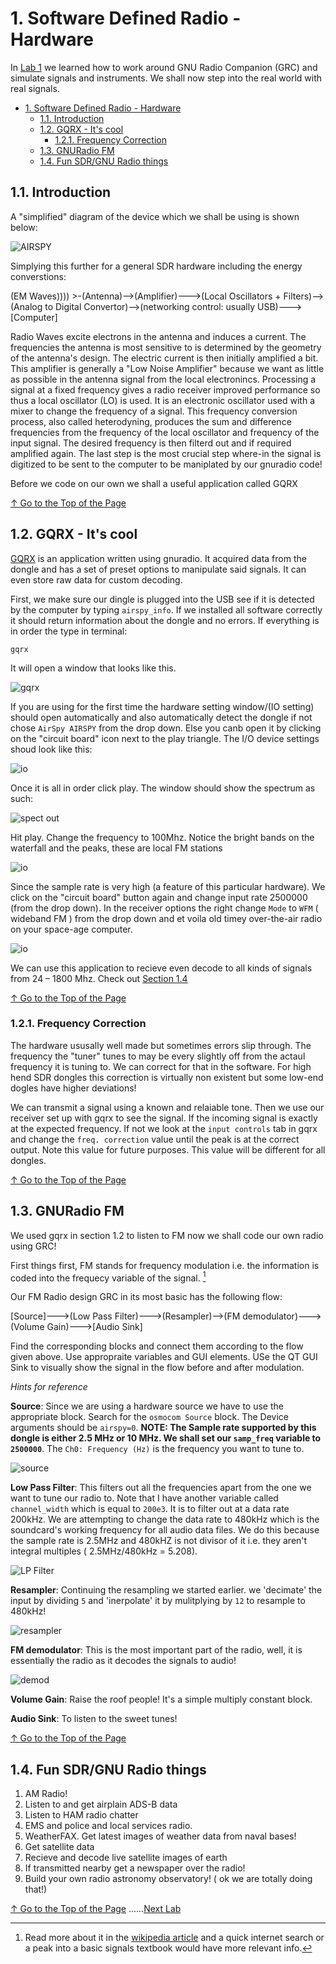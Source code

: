 # 1. Software Defined Radio - Hardware

In [Lab 1](../01/) we learned how to work around GNU Radio Companion (GRC) and simulate signals and instruments. We shall now step into the real world with real signals. 

<!-- TOC -->

- [1. Software Defined Radio - Hardware](#1-software-defined-radio---hardware)
    - [1.1. Introduction](#11-introduction)
    - [1.2. GQRX - It's cool](#12-gqrx---its-cool)
        - [1.2.1. Frequency Correction](#121-frequency-correction)
    - [1.3. GNURadio FM](#13-gnuradio-fm)
    - [1.4. Fun SDR/GNU Radio things](#14-fun-sdrgnu-radio-things)

<!-- /TOC -->

## 1.1. Introduction

A "simplified" diagram of the device which we shall be using is shown below:

![AIRSPY](img/1.png)

Simplying this further for a general SDR hardware including the energy converstions:

(EM Waves)))) >-(Antenna)-->(Amplifier)--->(Local Oscillators + Filters)-->(Analog to Digital Convertor)-->(networking control: usually USB)--->[Computer]

Radio Waves excite electrons in the antenna and induces a current. The frequencies the antenna is most sensitive to is determined by the geometry of the antenna's design. The electric current is then initially amplified a bit. This amplifier is generally a "Low Noise Amplifier" because we want as little as possible in the antenna signal from the local electronincs. Processing a signal at a fixed frequency gives a radio receiver improved performance so thus a local oscillator (LO) is used. It is an electronic oscillator used with a mixer to change the frequency of a signal. This frequency conversion process, also called heterodyning, produces the sum and difference frequencies from the frequency of the local oscillator and frequency of the input signal. The desired frequency is then filterd out and if required amplified again. The last step is the most crucial step where-in the signal is digitized to be sent to the computer to be maniplated by our gnuradio code! 

Before we code on our own we shall a useful application called GQRX

[↑ Go to the Top of the Page](#)

## 1.2. GQRX - It's cool

[GQRX](http://gqrx.dk) is an application written using gnuradio. It acquired data from the dongle and has a set of preset options to manipulate said signals. It can even store raw data for custom decoding.

First, we make sure our dingle is plugged into the USB see if it is detected by the computer by typing  ``airspy_info``. If we installed all software correctly it should return information about the dongle and no errors. If everything is in order the type in terminal:

``
gqrx
``

It will open a window that looks like this. 

![gqrx](img/2.png)

 If you are using for the first time the hardware setting window/(IO setting) should open automatically and also automatically detect the dongle if not chose ``AirSpy AIRSPY`` from the drop down. 
Else you canb open it by clicking on the "circuit board" icon next to the play triangle. The I/O device settings shoud look like this:

![io](img/3.png)

Once it is all in order click play. The window should show the spectrum as such:

![spect out](img/4.png)

Hit play. Change the frequency to 100Mhz. Notice the bright bands on the waterfall and the peaks, these are local FM stations

![io](img/5.png)

Since the sample rate is very high (a feature of this particular hardware). We click on the "circuit board" button again and change input rate 2500000 (from the drop down). In the receiver options the right change ``Mode`` to ``WFM`` ( wideband FM ) from the drop down and et voila old timey over-the-air radio on your space-age computer.

![io](img/6.png)

We can use this application to recieve even decode to all kinds of signals from 24 – 1800 Mhz. Check out [Section 1.4](#14-fun-sdrgnu-radio-things)

[↑ Go to the Top of the Page](#)

### 1.2.1. Frequency Correction

The hardware ususally well made but sometimes errors slip through. The frequency the "tuner" tunes to may be every slightly off from the actaul frequency it is tuning to. We can correct for that in the software.  For high hend SDR dongles this correction is virtually non existent but some low-end dogles have higher deviations!

We can transmit a signal using a known and relaiable tone. Then we use our receiver set up with gqrx to see the signal. If the incoming signal is exactly at the expected frequency. If not we look at the ``input controls`` tab in gqrx and change the ``freq. correction`` value until the peak is at the correct output.
 Note this value for future purposes. This value will be different for all dongles.

[↑ Go to the Top of the Page](#)

## 1.3. GNURadio FM

We used gqrx in section 1.2 to listen to FM now we shall code our own radio using GRC!

First things first, FM stands for frequency modulation i.e. the information is coded into the frequecy variable of the signal. [^FM]

[^FM]: Read more about it in the [wikipedia article](https://en.wikipedia.org/wiki/Frequency_modulation) and a quick internet search or a peak into a basic signals textbook would have more relevant info.

Our FM Radio design GRC in its most basic has the following flow:

[Source]--->(Low Pass Filter)--->(Resampler)-->(FM demodulator)--->(Volume Gain)--->[Audio Sink]

Find the corresponding blocks and connect them according to the flow given above. Use appropraite variables and GUI elements. USe the QT GUI Sink to visually show the signal in the flow before and after modulation. 

*Hints for reference*

**Source**: Since we are using a hardware source we have to use the appropriate block. Search for the ``osmocom Source`` block. The Device arguments should be ``airspy=0``. **NOTE: The Sample rate supported by this dongle is either 2.5 MHz or 10 MHz. We shall set our ``samp_freq`` variable to ``2500000``**. The ``Ch0: Frequency (Hz)`` is the frequency you want to tune to. 

![source](img/7.png)

**Low Pass Filter**: This filters out all the frequencies apart from the one we want to tune our radio to. Note that I have another variable called ``channel_width`` which is equal to ``200e3``. It is to filter out at a data rate 200kHz. We are attempting to change the data rate to 480kHz which is the soundcard's working frequency for all audio data files. We do this because the sample rate is 2.5MHz and 480kHZ is not divisor of it i.e. they aren't integral multiples ( 2.5MHz/480kHz = 5.208).  

![LP Filter](img/7_1.png)

**Resampler**: Continuing the resampling we started earlier. we 'decimate' the input by dividing ``5`` and 'inerpolate' it by mulitplying by ``12`` to resample to 480kHz!

![resampler](img/8.png)

**FM demodulator**: This is the most important part of the radio, well, it is essentially the radio as it decodes the signals to audio!

![demod](img/9.png)

**Volume Gain**: Raise the roof people! It's a simple multiply constant block. 

**Audio Sink**: To listen to the sweet tunes!

[↑ Go to the Top of the Page](#)

## 1.4. Fun SDR/GNU Radio things

1. AM Radio!
2. Listen to and get airplain ADS-B data
3. Listen to HAM radio chatter
4. EMS and police and local services radio.
5. WeatherFAX. Get latest images of weather data from naval bases! 
6. Get satellite data
7. Recieve and decode live satellite images of earth
8. If transmitted nearby get a newspaper over the radio!
9. Build your own radio astronomy observatory! ( ok we are totally doing that!)

[↑ Go to the Top of the Page](#) ......[Next Lab](../03)
